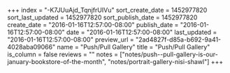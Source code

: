 +++
index = "-K7JUuAjd_TqnjfrUIVu"
sort_create_date = 1452977820
sort_last_updated = 1452977820
sort_publish_date = 1452977820
create_date = "2016-01-16T12:57:00-08:00"
publish_date = "2016-01-16T12:57:00-08:00"
date = "2016-01-16T12:57:00-08:00"
last_updated = "2016-01-16T12:57:00-08:00"
preview_url = "2ad4827f-d85a-b692-9a41-4028aba09066"
name = "Push/Pull Gallery"
title = "Push/Pull Gallery"
is_column = false
reviews = ""
notes = ["notes/push--pull-gallery-is-our-january-bookstore-of-the-month", "notes/portrait-gallery-nisi-shawl"]
+++

